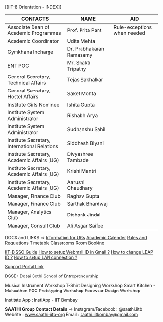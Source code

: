 [[IIT-B Orientation - INDEX]]

| CONTACTS                                     | NAME                     | AID                         |
| -------------------------------------------- | ------------------------ | --------------------------- |
| Associate Dean of Academic Programmes        | Prof. Prita Pant         | Rule-exceptions when needed |
| Academic Coordinator                         | Udita Mehta              |                             |
| Gymkhana Incharge                            | Dr. Prabhakaran Ramasamy |                             |
| ENT POC                                      | Mr. Shakti Tripathy      |                             |
| General Secretary, Technical Affairs         | Tejas Sakhalkar          |                             |
| General Secretary, Hostel Affairs            | Saket Mohta              |                             |
| Institute Girls Nominee                      | Ishita Gupta             |                             |
| Institute System Administrator               | Rishabh Arya             |                             |
| Institute System Administrator               | Sudhanshu Sahil          |                             |
| Institute Secretary, International Relations | Siddhesh Biyani          |                             |
| Institute Secretary, Academic Affairs (UG)   | Divyashree Tambade       |                             |
| Institute Secretary, Academic Affairs (UG)   | Krishi Mantri            |                             |
| Institute Secretary, Academic Affairs (UG)   | Aarushi Chaudhary        |                             |
| Manager, Finance Club                        | Raghav Gupta             |                             |
| Manager, Finance Club                        | Sarthak Bhardwaj         |                             |
| Manager, Analytics Club                      | Dishank Jindal           |                             |
| Manager, Consult Club                        | Ali Asgar Saifee         |                             |

DOCS and LINKS =>
[Information for UGs](https://www.iitb.ac.in/newacadhome/ugNewEntrants2021.jsp)
[Academic Calender](https://www.iitb.ac.in/newacadhome/AcadCalNewEntrantsUG21.pdf)
[Rules and Regulations](https://www.iitb.ac.in/newacadhome/rulesUG.jsp)
[Timetable](https://www.iitb.ac.in/newacadhome/AutumnTT2122Regular.pdf)
[Classrooms](https://www.iitb.ac.in/newacadhome/ClassroomsIITB.pdf)
[Room Booking](https://www.iitb.ac.in/newacadhome/roombook.jsp)

[IIT-B SSO Guide](https://cc.iitb.ac.in/page/sso-guide)
[How to setup Webmail ID in Gmail ?](https://bit.ly/webgmail)
[How to change LDAP ID ?](https://camp.iitb.ac.in)
[How to setup LAN connection ?](https://bit.ly/lanconfig)

[Support Portal Link](https://support.iitb.ac.in)

DSSE : Desai Sethi School of Entrepreneurship

Musical Instrument Workshop
T-Shirt Designing Workshop
Smart Kitchen - Makeathon
POC Prototyping Workshop
Footwear Design Workshop

Institute App : InstiApp - IIT Bombay

**SAATHI Group Contact Details** =>
    Instagram/Facebook : @saathi.iitb
    Website : www.saathi-iitb-org
    Email : saathi.iitbombay@gmail.com
